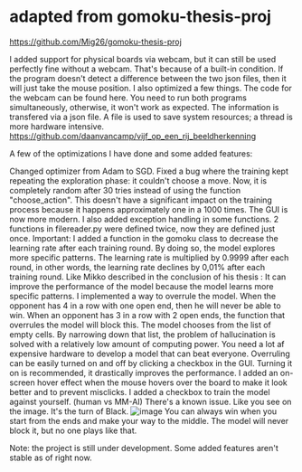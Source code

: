 # adapted from gomoku-thesis-proj
https://github.com/Mig26/gomoku-thesis-proj

I added support for physical boards via webcam, but it can still be used perfectly fine without a webcam. That's because of a built-in condition. If the program doesn't detect a difference between the two json files, then it will just take the mouse position. I also optimized a few things. The code for the webcam can be found here. You need to run both programs simultaneously, otherwise, it won't work as expected. The information is transfered via a json file. A file is used to save system resources; a thread is more hardware intensive.  https://github.com/daanvancamp/vijf_op_een_rij_beeldherkenning

A few of the optimizations I have done and some added features:

Changed optimizer from Adam to SGD.
Fixed a bug where the training kept repeating the exploration phase: it couldn't choose a move. Now, it is completely random after 30 tries instead of using the function "choose_action". This doesn't have a significant impact on the training process because it happens approximately one in a 1000 times.
The GUI is now more modern.
I also added exception handling in some functions.
2 functions in filereader.py were defined twice, now they are defined just once.
Important:
I added a function in the gomoku class to decrease the learning rate after each training round. By doing so, the model explores more specific patterns. The learning rate is multiplied by 0.9999 after each round, in other words, the learning rate declines by 0,01% after each training round. Like Mikko described in the conclusion of his thesis : It can improve the performance of the model because the model learns more specific patterns.
I implemented a way to overrule the model. When the opponent has 4 in a row with one open end, then he will never be able to win. When an opponent has 3 in a row with 2 open ends, the function that overrules the model will block this. The model chooses from the list of empty cells. By narrowing down that list, the problem of hallucination is solved with a relatively low amount of computing power. You need a lot af expensive hardware to develop a model that can beat everyone. Overruling can be easily turned on and off by clicking a checkbox in the GUI. Turning it on is recommended, it drastically improves the performance.
I added an on-screen hover effect when the mouse hovers over the board to make it look better and to prevent misclicks.
I added a checkbox to train the model against yourself. (human vs MM-AI)
There's a known issue. Like you see on the image. It's the turn of Black.  ![image](https://github.com/user-attachments/assets/46c63a9a-af7f-4f0a-9cf3-2bf9f56af9ac) You can always win when you start from the ends and make your way to the middle. The model will never block it, but no one plays like that.

Note: the project is still under development. Some added features aren't stable as of right now.
